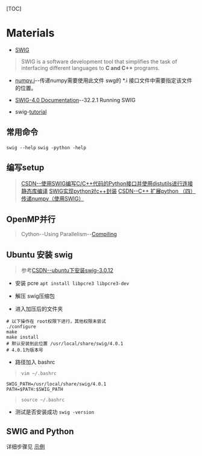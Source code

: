 [TOC]

# Materials
- [SWIG](http://www.swig.org/index.php)  
> SWIG is a software development tool that simplifies the task of interfacing different languages to **C and C++** programs.

- [numpy.i](https://github.com/numpy/numpy/tree/master/tools/swig)--传递numpy需要使用此文件
	swg的 \*.i 接口文件中需要指定该文件的位置。

- [SWIG-4.0 Documentation](http://www.swig.org/Doc4.0/SWIGDocumentation.pdf)--32.2.1 Running SWIG
- swig-[tutorial](http://www.swig.org/tutorial.html)  

## 常用命令
`swig --help`
`swig -python -help`

## 编写setup
> [CSDN--使用SWIG编写C/C++代码的Python接口并使用distutils进行连接静态库编译](https://blog.csdn.net/hahajinbu/article/details/80819522)
> [SWIG实现python对c++封装](http://www.cppblog.com/wanghaiguang/archive/2016/08/18/214201.html)
> [CSDN--C++ 扩展python （四）传递numpy（使用SWIG）](https://blog.csdn.net/sinat_36215255/article/details/104987976)

## OpenMP并行
> Cython--Using Parallelism--[Compiling](http://docs.cython.org/en/latest/src/userguide/parallelism.html#compiling)


## Ubuntu 安装 swig
> 参考[CSDN--ubuntu下安装swig-3.0.12](https://blog.csdn.net/zhangkzz/article/details/88555830)

- 安装 pcre
`apt install libpcre3 libpcre3-dev`

- 解压 swig压缩包
- 进入加压后的文件夹
```
# 以下操作在 root权限下进行，其他权限未尝试
./configure
make
make install  
# 默认安装到此位置 /usr/local/share/swig/4.0.1
# 4.0.1为版本号
```

- 路径加入 bashrc
> `vim ~/.bashrc`
```
SWIG_PATH=/usr/local/share/swig/4.0.1
PATH=$PATH:$SWIG_PATH
```
> `source ~/.bashrc`

- 测试是否安装成功
`swig -version`

## SWIG and Python  
详细步骤见 [示例](https://github.com/yiyeFury/cpp_code/blob/master/fusion/README_SWIG.md)  
